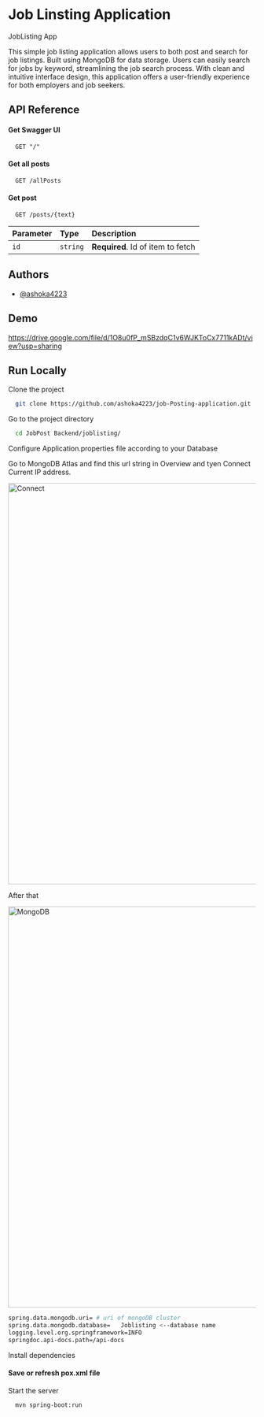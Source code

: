 
# Job Linsting Application


JobListing App

This simple job listing application allows users to both post and search for job listings. Built using MongoDB for data storage. Users can easily search for jobs by keyword, streamlining the job search process. With clean and intuitive interface design, this application offers a user-friendly experience for both employers and job seekers.


## API Reference

#### Get Swagger UI 

```http
  GET "/"
```
#### Get all posts

```http
  GET /allPosts
```


#### Get  post

```http
  GET /posts/{text}
```

| Parameter | Type     | Description                       |
| :-------- | :------- | :-------------------------------- |
| `id`      | `string` | **Required**. Id of item to fetch |





## Authors

- [@ashoka4223](https://github.com/ashoka4223)


## Demo

https://drive.google.com/file/d/1O8u0fP_mSBzdqC1v6WJKToCx7711kADt/view?usp=sharing


## Run Locally

Clone the project

```bash
  git clone https://github.com/ashoka4223/job-Posting-application.git
```

Go to the project directory

```bash
  cd JobPost Backend/joblisting/
```

Configure Application.properties file according to your Database

Go to MongoDB Atlas and find this url string in Overview and tyen Connect Current IP address.

<img width="815" alt="Connect" src="https://github.com/ashoka4223/job-Posting-application/assets/112795808/295b1a9e-230a-42c8-a550-d4a4a20d701f">

After that 


<img width="815" alt="MongoDB" src="https://github.com/ashoka4223/job-Posting-application/assets/112795808/c4e4b921-66f0-4e95-9084-82cd56a82c91">


```bash
spring.data.mongodb.uri= # uri of mongoDB cluster 
spring.data.mongodb.database=   Joblisting <--database name
logging.level.org.springframework=INFO
springdoc.api-docs.path=/api-docs
```

Install dependencies

#### Save or refresh pox.xml file

Start the server

```bash
  mvn spring-boot:run
```

